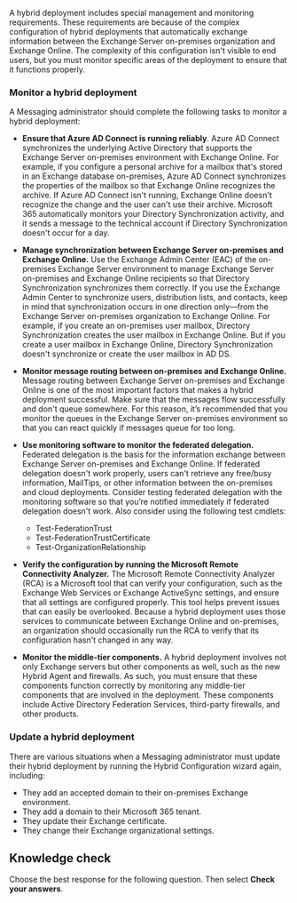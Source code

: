 A hybrid deployment includes special management and monitoring requirements. These requirements are because of the complex configuration of hybrid deployments that automatically exchange information between the Exchange Server on-premises organization and Exchange Online. The complexity of this configuration isn't visible to end users, but you must monitor specific areas of the deployment to ensure that it functions properly.

### Monitor a hybrid deployment

A Messaging administrator should complete the following tasks to monitor a hybrid deployment:

 -  **Ensure that Azure AD Connect is running reliably**. Azure AD Connect synchronizes the underlying Active Directory that supports the Exchange Server on-premises environment with Exchange Online. For example, if you configure a personal archive for a mailbox that's stored in an Exchange database on-premises, Azure AD Connect synchronizes the properties of the mailbox so that Exchange Online recognizes the archive. If Azure AD Connect isn't running, Exchange Online doesn't recognize the change and the user can't use their archive. Microsoft 365 automatically monitors your Directory Synchronization activity, and it sends a message to the technical account if Directory Synchronization doesn't occur for a day.
 -  **Manage synchronization between Exchange Server on-premises and Exchange Online.** Use the Exchange Admin Center (EAC) of the on-premises Exchange Server environment to manage Exchange Server on-premises and Exchange Online recipients so that Directory Synchronization synchronizes them correctly. If you use the Exchange Admin Center to synchronize users, distribution lists, and contacts, keep in mind that synchronization occurs in one direction only—from the Exchange Server on-premises organization to Exchange Online. For example, if you create an on-premises user mailbox, Directory Synchronization creates the user mailbox in Exchange Online. But if you create a user mailbox in Exchange Online, Directory Synchronization doesn't synchronize or create the user mailbox in AD DS.
 -  **Monitor message routing between on-premises and Exchange Online.** Message routing between Exchange Server on-premises and Exchange Online is one of the most important factors that makes a hybrid deployment successful. Make sure that the messages flow successfully and don't queue somewhere. For this reason, it’s recommended that you monitor the queues in the Exchange Server on-premises environment so that you can react quickly if messages queue for too long.
 -  **Use monitoring software to monitor the federated delegation.** Federated delegation is the basis for the information exchange between Exchange Server on-premises and Exchange Online. If federated delegation doesn't work properly, users can't retrieve any free/busy information, MailTips, or other information between the on-premises and cloud deployments. Consider testing federated delegation with the monitoring software so that you’re notified immediately if federated delegation doesn't work. Also consider using the following test cmdlets:
    
     -  Test-FederationTrust
     -  Test-FederationTrustCertificate
     -  Test-OrganizationRelationship
 -  **Verify the configuration by running the Microsoft Remote Connectivity Analyzer.** The Microsoft Remote Connectivity Analyzer (RCA) is a Microsoft tool that can verify your configuration, such as the Exchange Web Services or Exchange ActiveSync settings, and ensure that all settings are configured properly. This tool helps prevent issues that can easily be overlooked. Because a hybrid deployment uses those services to communicate between Exchange Online and on-premises, an organization should occasionally run the RCA to verify that its configuration hasn't changed in any way.
 -  **Monitor the middle-tier components.** A hybrid deployment involves not only Exchange servers but other components as well, such as the new Hybrid Agent and firewalls. As such, you must ensure that these components function correctly by monitoring any middle-tier components that are involved in the deployment. These components include Active Directory Federation Services, third-party firewalls, and other products.

### Update a hybrid deployment

There are various situations when a Messaging administrator must update their hybrid deployment by running the Hybrid Configuration wizard again, including:

 -  They add an accepted domain to their on-premises Exchange environment.
 -  They add a domain to their Microsoft 365 tenant.
 -  They update their Exchange certificate.
 -  They change their Exchange organizational settings.

## Knowledge check

Choose the best response for the following question. Then select **Check your answers**.